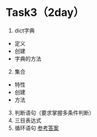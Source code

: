 # **Task3（2day）**
1. dict字典
* 定义
* 创建
* 字典的方法
2. 集合
* 特性
* 创建
* 方法
3. 判断语句（要求掌握多条件判断）
4. 三目表达式
5. 循环语句
[参考答案](./../参考答案)
